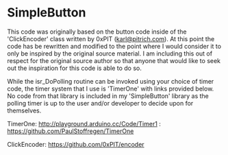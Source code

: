SimpleButton
=============

This code was originally based on the button code inside of
the 'ClickEncoder' class written by 0xPIT (karl@pitrich.com).
At this point the code has be rewritten and modified to the
point where I would consider it to only be inspired by the
original source material. I am including this out of respect
for the original source author so that anyone that would like
to seek out the inspiration for this code is able to do so.

While the isr_DoPolling routine can be invoked using your choice
of timer code, the timer system that I use is 'TimerOne' with
links provided below. No code from that library is included
in my 'SimpleButton' library as the polling timer is up to the
user and/or developer to decide upon for themselves.

TimerOne: http://playground.arduino.cc/Code/Timer1
        : https://github.com/PaulStoffregen/TimerOne

ClickEncoder: https://github.com/0xPIT/encoder